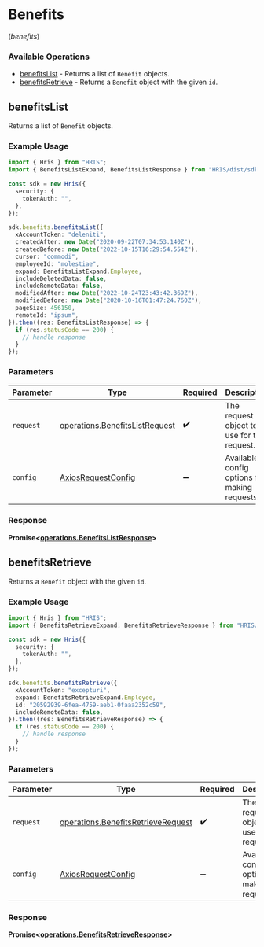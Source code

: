 # Benefits
(*benefits*)

### Available Operations

* [benefitsList](#benefitslist) - Returns a list of `Benefit` objects.
* [benefitsRetrieve](#benefitsretrieve) - Returns a `Benefit` object with the given `id`.

## benefitsList

Returns a list of `Benefit` objects.

### Example Usage

```typescript
import { Hris } from "HRIS";
import { BenefitsListExpand, BenefitsListResponse } from "HRIS/dist/sdk/models/operations";

const sdk = new Hris({
  security: {
    tokenAuth: "",
  },
});

sdk.benefits.benefitsList({
  xAccountToken: "deleniti",
  createdAfter: new Date("2020-09-22T07:34:53.140Z"),
  createdBefore: new Date("2022-10-15T16:29:54.554Z"),
  cursor: "commodi",
  employeeId: "molestiae",
  expand: BenefitsListExpand.Employee,
  includeDeletedData: false,
  includeRemoteData: false,
  modifiedAfter: new Date("2022-10-24T23:43:42.369Z"),
  modifiedBefore: new Date("2020-10-16T01:47:24.760Z"),
  pageSize: 456150,
  remoteId: "ipsum",
}).then((res: BenefitsListResponse) => {
  if (res.statusCode == 200) {
    // handle response
  }
});
```

### Parameters

| Parameter                                                                        | Type                                                                             | Required                                                                         | Description                                                                      |
| -------------------------------------------------------------------------------- | -------------------------------------------------------------------------------- | -------------------------------------------------------------------------------- | -------------------------------------------------------------------------------- |
| `request`                                                                        | [operations.BenefitsListRequest](../../models/operations/benefitslistrequest.md) | :heavy_check_mark:                                                               | The request object to use for the request.                                       |
| `config`                                                                         | [AxiosRequestConfig](https://axios-http.com/docs/req_config)                     | :heavy_minus_sign:                                                               | Available config options for making requests.                                    |


### Response

**Promise<[operations.BenefitsListResponse](../../models/operations/benefitslistresponse.md)>**


## benefitsRetrieve

Returns a `Benefit` object with the given `id`.

### Example Usage

```typescript
import { Hris } from "HRIS";
import { BenefitsRetrieveExpand, BenefitsRetrieveResponse } from "HRIS/dist/sdk/models/operations";

const sdk = new Hris({
  security: {
    tokenAuth: "",
  },
});

sdk.benefits.benefitsRetrieve({
  xAccountToken: "excepturi",
  expand: BenefitsRetrieveExpand.Employee,
  id: "20592939-6fea-4759-aeb1-0faaa2352c59",
  includeRemoteData: false,
}).then((res: BenefitsRetrieveResponse) => {
  if (res.statusCode == 200) {
    // handle response
  }
});
```

### Parameters

| Parameter                                                                                | Type                                                                                     | Required                                                                                 | Description                                                                              |
| ---------------------------------------------------------------------------------------- | ---------------------------------------------------------------------------------------- | ---------------------------------------------------------------------------------------- | ---------------------------------------------------------------------------------------- |
| `request`                                                                                | [operations.BenefitsRetrieveRequest](../../models/operations/benefitsretrieverequest.md) | :heavy_check_mark:                                                                       | The request object to use for the request.                                               |
| `config`                                                                                 | [AxiosRequestConfig](https://axios-http.com/docs/req_config)                             | :heavy_minus_sign:                                                                       | Available config options for making requests.                                            |


### Response

**Promise<[operations.BenefitsRetrieveResponse](../../models/operations/benefitsretrieveresponse.md)>**

